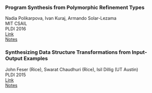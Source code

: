 ### Program Synthesis from Polymorphic Refinement Types
Nadia Polikarpova, Ivan Kuraj, Armando Solar-Lezama  
MIT CSAIL  
PLDI 2016  
[Link](https://www.dropbox.com/s/0563zgav9wrioa2/polikarpova_program_synthesis_pldi16.pdf)  
[Notes](polikarpova_program_synthesis_pldi16.md)  

### Synthesizing Data Structure Transformations from Input-Output Examples
John Feser (Rice), Swarat Chaudhuri (Rice), Isil Dillig (UT Austin)  
PLDI 2015  
[Link](https://www.dropbox.com/s/2kxdajwuirlfz4y/feser_synthesizing_data_structure.pdf)  
[Notes](feser_synthesizing_data_structure.md)  
